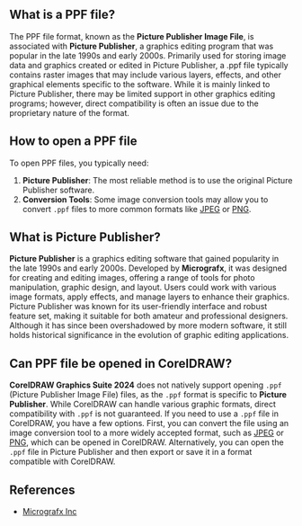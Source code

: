 ## What is a PPF file?

The PPF file format, known as the **Picture Publisher Image File**, is associated with **Picture Publisher**, a graphics editing program that was popular in the late 1990s and early 2000s. Primarily used for storing image data and graphics created or edited in Picture Publisher, a .ppf file typically contains raster images that may include various layers, effects, and other graphical elements specific to the software. While it is mainly linked to Picture Publisher, there may be limited support in other graphics editing programs; however, direct compatibility is often an issue due to the proprietary nature of the format.

## How to open a PPF file

To open PPF files, you typically need:

1.  **Picture Publisher**: The most reliable method is to use the original Picture Publisher software.
2.  **Conversion Tools**: Some image conversion tools may allow you to convert `.ppf` files to more common formats like [JPEG][1] or [PNG][2].

## What is Picture Publisher?

**Picture Publisher** is a graphics editing software that gained popularity in the late 1990s and early 2000s. Developed by **Micrografx**, it was designed for creating and editing images, offering a range of tools for photo manipulation, graphic design, and layout. Users could work with various image formats, apply effects, and manage layers to enhance their graphics. Picture Publisher was known for its user-friendly interface and robust feature set, making it suitable for both amateur and professional designers. Although it has since been overshadowed by more modern software, it still holds historical significance in the evolution of graphic editing applications.

## Can PPF file be opened in CorelDRAW?

**CorelDRAW Graphics Suite 2024** does not natively support opening `.ppf` (Picture Publisher Image File) files, as the `.ppf` format is specific to **Picture Publisher**. While CorelDRAW can handle various graphic formats, direct compatibility with `.ppf` is not guaranteed. If you need to use a `.ppf` file in CorelDRAW, you have a few options. First, you can convert the file using an image conversion tool to a more widely accepted format, such as [JPEG][1] or [PNG][1], which can be opened in CorelDRAW. Alternatively, you can open the `.ppf` file in Picture Publisher and then export or save it in a format compatible with CorelDRAW.

## References
* [Micrografx Inc](https://en.wikipedia.org/wiki/Micrografx)

[1]: https://docs.fileformat.com/image/jpeg/
[2]: https://docs.fileformat.com/image/png/

